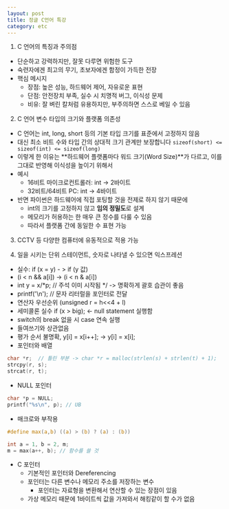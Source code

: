 ```yaml
---
layout: post
title: 정글 C언어 특강
category: etc
---
```

1. C 언어의 특징과 주의점
- 단순하고 강력하지만, 잘못 다루면 위험한 도구
- 숙련자에겐 최고의 무기, 초보자에겐 함정이 가득한 전장
- 핵심 메시지
  - 장점: 높은 성능, 하드웨어 제어, 자유로운 표현
  - 단점: 안전장치 부족, 실수 시 치명적 버그, 이식성 문제
  - 비유: 잘 벼린 칼처럼 유용하지만, 부주의하면 스스로 베일 수 있음

2. C 언어 변수 타입의 크기와 플랫폼 의존성
- C 언어는 int, long, short 등의 기본 타입 크기를 표준에서 고정하지 않음
- 대신 최소 비트 수와 타입 간의 상대적 크기 관계만 보장합니다
```sizeof(short) <= sizeof(int) <= sizeof(long)```
- 이렇게 한 이유는 **하드웨어 플랫폼마다 워드 크기(Word Size)**가 다르고, 이를 그대로 반영해
이식성을 높이기 위해서
- 예시
  - 16비트 마이크로컨트롤러: int -> 2바이트
  - 32비트/64비트 PC: int -> 4바이트
- 반면 파이썬은 하드웨어에 직접 포팅할 것을 전제로 하지 않기 때문에
  - int의 크기를 고정하지 않고 **임의 정밀도**로 설계
  - 메모리가 허용하는 한 매우 큰 정수를 다룰 수 있음
  - 따라서 플랫폼 간에 동일한 수 표현 가능

3. CCTV 등 다양한 컴퓨터에 유동적으로 적용 가능

4. 일을 시키는 단위 스테이먼트, 숫자로 나타낼 수 있으면 익스프레션
  - 실수: if (x = y) - > if (y 값)
  - (i < n && a[i]) -> (i < n & a[i])
  - int y = x/*p; // 주석 이미 시작됨 */ -> 명확하게 괄호 습관이 좋음
  - printf('\n'); // 문자 리터럴을 포인터로 전달
  - 연산자 우선순위 (unsigned r = h<<4 + l)
  - 세미콜론 실수 if (x > big); <- null statement 실행함
  - switch의 break 없을 시 case 연속 실행
  - 들여쓰기와 상관없음
  - 평가 순서 불명확, y[i] = x[i++]; -> y[i] = x[i];
  - 포인터와 배열

  ```c
  char *r;  // 틀린 부분 -> char *r = malloc(strlen(s) + strlen(t) + 1);
  strcpy(r, s);
  strcat(r, t);
  ```
  - NULL 포인터
  ```c
  char *p = NULL;
  printf("%s\n", p); // UB
  ```

  - 매크로와 부작용

  ```c
  #define max(a,b) ((a) > (b) ? (a) : (b))

  int a = 1, b = 2, m;
  m = max(a++, b); // 함수를 쓸 것
  ```
  
- C 포인터
  - 기본적인 포인터와 Dereferencing
  - 포인터는 다른 변수나 메모리 주소를 저장하는 변수
    - 포인터는 자료형을 변환해서 연산할 수 있는 장점이 있음
  - 가상 메모리 때문에 1바이트씩 값을 가져와서 해킹같이 할 수가 없음